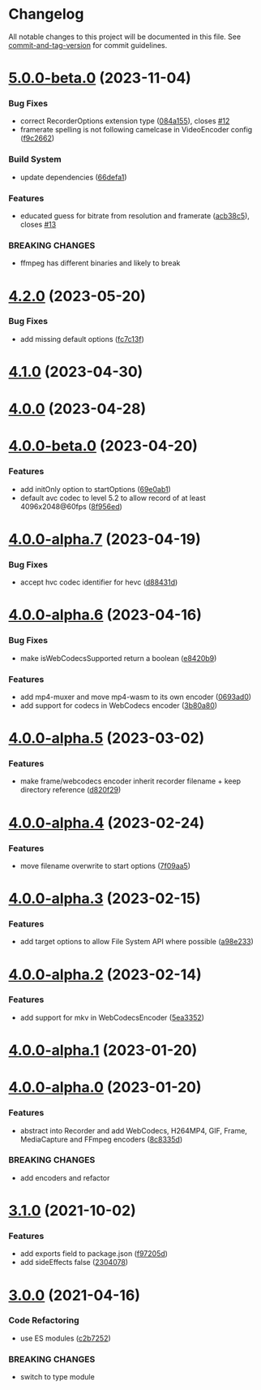 # Changelog

All notable changes to this project will be documented in this file. See [commit-and-tag-version](https://github.com/absolute-version/commit-and-tag-version) for commit guidelines.

# [5.0.0-beta.0](https://github.com/dmnsgn/canvas-record/compare/v4.2.0...v5.0.0-beta.0) (2023-11-04)


### Bug Fixes

* correct RecorderOptions extension type ([084a155](https://github.com/dmnsgn/canvas-record/commit/084a155f515fcff5a27b0cde73fdef40a173b96d)), closes [#12](https://github.com/dmnsgn/canvas-record/issues/12)
* framerate spelling is not following camelcase in VideoEncoder config ([f9c2662](https://github.com/dmnsgn/canvas-record/commit/f9c2662aced88880e40bff8c8ea0b690938b3235))


### Build System

* update dependencies ([66defa1](https://github.com/dmnsgn/canvas-record/commit/66defa1d1ba1acb8428f10ab4d43f556bf538b23))


### Features

* educated guess for bitrate from resolution and framerate ([acb38c5](https://github.com/dmnsgn/canvas-record/commit/acb38c56994a76263c3a66e714763ea96ef3a050)), closes [#13](https://github.com/dmnsgn/canvas-record/issues/13)


### BREAKING CHANGES

* ffmpeg has different binaries and likely to break



# [4.2.0](https://github.com/dmnsgn/canvas-record/compare/v4.1.0...v4.2.0) (2023-05-20)


### Bug Fixes

* add missing default options ([fc7c13f](https://github.com/dmnsgn/canvas-record/commit/fc7c13f9840d64691b337e4b32d36d21b10b9842))



# [4.1.0](https://github.com/dmnsgn/canvas-record/compare/v4.0.0...v4.1.0) (2023-04-30)



# [4.0.0](https://github.com/dmnsgn/canvas-record/compare/v4.0.0-beta.0...v4.0.0) (2023-04-28)



# [4.0.0-beta.0](https://github.com/dmnsgn/canvas-record/compare/v4.0.0-alpha.7...v4.0.0-beta.0) (2023-04-20)


### Features

* add initOnly option to startOptions ([69e0ab1](https://github.com/dmnsgn/canvas-record/commit/69e0ab1212bbf095532b7694a5fbc788a0c9f0a6))
* default avc codec to level 5.2 to allow record of at least 4096x2048@60fps ([8f956ed](https://github.com/dmnsgn/canvas-record/commit/8f956edecda9852bea54b7c28033f88a9927283b))



# [4.0.0-alpha.7](https://github.com/dmnsgn/canvas-record/compare/v4.0.0-alpha.6...v4.0.0-alpha.7) (2023-04-19)


### Bug Fixes

* accept hvc codec identifier for hevc ([d88431d](https://github.com/dmnsgn/canvas-record/commit/d88431d7cd6ab75ac62780b19e76bac85769b338))



# [4.0.0-alpha.6](https://github.com/dmnsgn/canvas-record/compare/v4.0.0-alpha.5...v4.0.0-alpha.6) (2023-04-16)


### Bug Fixes

* make isWebCodecsSupported return a boolean ([e8420b9](https://github.com/dmnsgn/canvas-record/commit/e8420b98da74d77449040d06af3380a78716339c))


### Features

* add mp4-muxer and move mp4-wasm to its own encoder ([0693ad0](https://github.com/dmnsgn/canvas-record/commit/0693ad0750303f51da23efe950bf68faa98b7d47))
* add support for codecs in WebCodecs encoder ([3b80a80](https://github.com/dmnsgn/canvas-record/commit/3b80a8088914fd3f0020a2f1212a9099d9c896f8))



# [4.0.0-alpha.5](https://github.com/dmnsgn/canvas-record/compare/v4.0.0-alpha.4...v4.0.0-alpha.5) (2023-03-02)


### Features

* make frame/webcodecs encoder inherit recorder filename + keep directory reference ([d820f29](https://github.com/dmnsgn/canvas-record/commit/d820f29d6f791384828a4a9b5e717ab1968a9746))



# [4.0.0-alpha.4](https://github.com/dmnsgn/canvas-record/compare/v4.0.0-alpha.3...v4.0.0-alpha.4) (2023-02-24)


### Features

* move filename overwrite to start options ([7f09aa5](https://github.com/dmnsgn/canvas-record/commit/7f09aa5385145802d54649777a17aa8073c23895))



# [4.0.0-alpha.3](https://github.com/dmnsgn/canvas-record/compare/v4.0.0-alpha.2...v4.0.0-alpha.3) (2023-02-15)


### Features

* add target options to allow File System API where possible ([a98e233](https://github.com/dmnsgn/canvas-record/commit/a98e2336ae51c58db26cb2d4a19a613e03d08816))



# [4.0.0-alpha.2](https://github.com/dmnsgn/canvas-record/compare/v4.0.0-alpha.1...v4.0.0-alpha.2) (2023-02-14)


### Features

* add support for mkv in WebCodecsEncoder ([5ea3352](https://github.com/dmnsgn/canvas-record/commit/5ea3352f74246ca07ecd2e39ad49de65cb6148e3))



# [4.0.0-alpha.1](https://github.com/dmnsgn/canvas-record/compare/v4.0.0-alpha.0...v4.0.0-alpha.1) (2023-01-20)



# [4.0.0-alpha.0](https://github.com/dmnsgn/canvas-record/compare/v3.1.0...v4.0.0-alpha.0) (2023-01-20)


### Features

* abstract into Recorder and add WebCodecs, H264MP4, GIF, Frame, MediaCapture and FFmpeg encoders ([8c8335d](https://github.com/dmnsgn/canvas-record/commit/8c8335d5cdeb6654be667e8eab3faf8e61e4f0ec))


### BREAKING CHANGES

* add encoders and refactor



# [3.1.0](https://github.com/dmnsgn/canvas-record/compare/v3.0.0...v3.1.0) (2021-10-02)


### Features

* add exports field to package.json ([f97205d](https://github.com/dmnsgn/canvas-record/commit/f97205d4338cad12ec3bdfb6e4a62525378bc037))
* add sideEffects false ([2304078](https://github.com/dmnsgn/canvas-record/commit/230407860c67cf8f0b70a4d19ac2b2ff914fe27d))



# [3.0.0](https://github.com/dmnsgn/canvas-record/compare/v2.1.0...v3.0.0) (2021-04-16)


### Code Refactoring

* use ES modules ([c2b7252](https://github.com/dmnsgn/canvas-record/commit/c2b7252e52bf6a04fcf7c9c3f8502dded74d34e1))


### BREAKING CHANGES

* switch to type module
